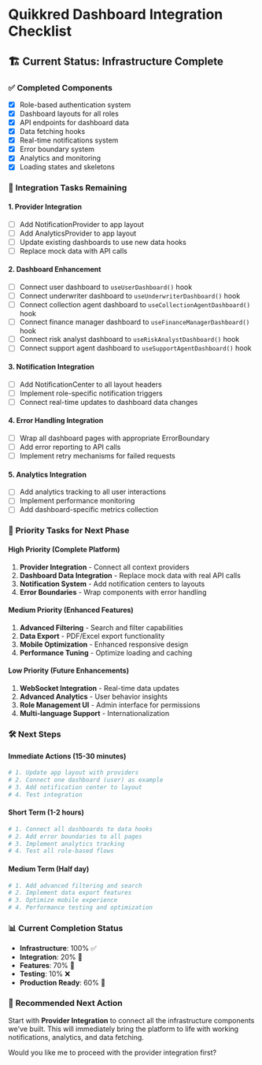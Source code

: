 # Quikkred Dashboard Integration Checklist

## 🏗️ **Current Status: Infrastructure Complete**

### ✅ **Completed Components**
- [x] Role-based authentication system
- [x] Dashboard layouts for all roles
- [x] API endpoints for dashboard data
- [x] Data fetching hooks
- [x] Real-time notifications system
- [x] Error boundary system
- [x] Analytics and monitoring
- [x] Loading states and skeletons

### 🔄 **Integration Tasks Remaining**

#### **1. Provider Integration**
- [ ] Add NotificationProvider to app layout
- [ ] Add AnalyticsProvider to app layout
- [ ] Update existing dashboards to use new data hooks
- [ ] Replace mock data with API calls

#### **2. Dashboard Enhancement**
- [ ] Connect user dashboard to `useUserDashboard()` hook
- [ ] Connect underwriter dashboard to `useUnderwriterDashboard()` hook
- [ ] Connect collection agent dashboard to `useCollectionAgentDashboard()` hook
- [ ] Connect finance manager dashboard to `useFinanceManagerDashboard()` hook
- [ ] Connect risk analyst dashboard to `useRiskAnalystDashboard()` hook
- [ ] Connect support agent dashboard to `useSupportAgentDashboard()` hook

#### **3. Notification Integration**
- [ ] Add NotificationCenter to all layout headers
- [ ] Implement role-specific notification triggers
- [ ] Connect real-time updates to dashboard data changes

#### **4. Error Handling Integration**
- [ ] Wrap all dashboard pages with appropriate ErrorBoundary
- [ ] Add error reporting to API calls
- [ ] Implement retry mechanisms for failed requests

#### **5. Analytics Integration**
- [ ] Add analytics tracking to all user interactions
- [ ] Implement performance monitoring
- [ ] Add dashboard-specific metrics collection

### 🎯 **Priority Tasks for Next Phase**

#### **High Priority (Complete Platform)**
1. **Provider Integration** - Connect all context providers
2. **Dashboard Data Integration** - Replace mock data with real API calls
3. **Notification System** - Add notification centers to layouts
4. **Error Boundaries** - Wrap components with error handling

#### **Medium Priority (Enhanced Features)**
1. **Advanced Filtering** - Search and filter capabilities
2. **Data Export** - PDF/Excel export functionality
3. **Mobile Optimization** - Enhanced responsive design
4. **Performance Tuning** - Optimize loading and caching

#### **Low Priority (Future Enhancements)**
1. **WebSocket Integration** - Real-time data updates
2. **Advanced Analytics** - User behavior insights
3. **Role Management UI** - Admin interface for permissions
4. **Multi-language Support** - Internationalization

### 🛠️ **Next Steps**

#### **Immediate Actions (15-30 minutes)**
```bash
# 1. Update app layout with providers
# 2. Connect one dashboard (user) as example
# 3. Add notification center to layout
# 4. Test integration
```

#### **Short Term (1-2 hours)**
```bash
# 1. Connect all dashboards to data hooks
# 2. Add error boundaries to all pages
# 3. Implement analytics tracking
# 4. Test all role-based flows
```

#### **Medium Term (Half day)**
```bash
# 1. Add advanced filtering and search
# 2. Implement data export features
# 3. Optimize mobile experience
# 4. Performance testing and optimization
```

### 📊 **Current Completion Status**

- **Infrastructure**: 100% ✅
- **Integration**: 20% 🔄
- **Features**: 70% 🔄
- **Testing**: 10% ❌
- **Production Ready**: 60% 🔄

### 🎯 **Recommended Next Action**

Start with **Provider Integration** to connect all the infrastructure components we've built. This will immediately bring the platform to life with working notifications, analytics, and data fetching.

Would you like me to proceed with the provider integration first?